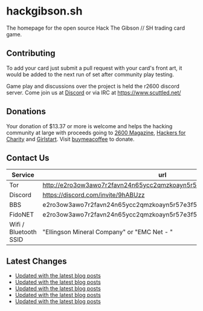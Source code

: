 # hackgibson.sh
The homepage for the open source Hack The Gibson // SH trading card game.


## Contributing

To add your card just submit a pull request with your card's front art, it would be added to the next run of set after community play testing.

Game play and discussions over the project is held the r2600 discord server. Come join us at [Discord](https://discord.com/invite/9hABUzz) or via IRC at https://www.scuttled.net/


## Donations

Your donation of $13.37 or more is welcome and helps the hacking community at large with proceeds going to [2600 Magazine](https://2600.com/), [Hackers for Charity](https://hackersforcharity.org) and [Girlstart](https://girlstart.org).  Visit [buymeacoffee](https://www.buymeacoffee.com/hackgibson.sh) to donate.


## Contact Us

Service | url
-|-
Tor | http://e2ro3ow3awo7r2favn24n65ycc2qmzkoayn5r57e3f56nvjwdcgg32ad.onion
Discord | https://discord.com/invite/9hABUzz
BBS | e2ro3ow3awo7r2favn24n65ycc2qmzkoayn5r57e3f56nvjwdcgg32ad.onion:23
FidoNET | e2ro3ow3awo7r2favn24n65ycc2qmzkoayn5r57e3f56nvjwdcgg32ad.onion:24554
Wifi / Bluetooth SSID | "Ellingson Mineral Company" or "EMC Net - <fidonet address>"

## Latest Changes
<!-- BLOG-POST-LIST:START -->
- [Updated with the latest blog posts](https://github.com/DFW2600/hackgibson.sh/commit/9848d2b5a15a20a4e2228dd5300e539f816d2a39)
- [Updated with the latest blog posts](https://github.com/DFW2600/hackgibson.sh/commit/016276363e5b1bc72bf6b3caecb3cf873dd4504a)
- [Updated with the latest blog posts](https://github.com/DFW2600/hackgibson.sh/commit/e9dc416197b741498275030c044e9100e04c4c98)
- [Updated with the latest blog posts](https://github.com/DFW2600/hackgibson.sh/commit/e7c911b0f06d5e48d89798ee0a77b14d488195da)
- [Updated with the latest blog posts](https://github.com/DFW2600/hackgibson.sh/commit/b94e903ff5de4c17664e54140bd012d3d4f32889)
<!-- BLOG-POST-LIST:END -->
